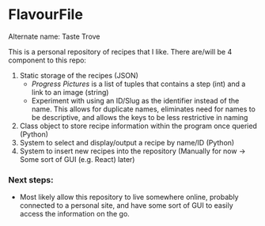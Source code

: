 # FlavourFile

Alternate name: Taste Trove

This is a personal repository of recipes that I like. There are/will be 4 component to this repo:
1. Static storage of the recipes (JSON)
   *  *Progress Pictures* is a list of tuples that contains a step (int) and a link to an image (string)
   *  Experiment with using an ID/Slug as the identifier instead of the name. This allows for duplicate names, eliminates need for names to be descriptive, and allows the keys to be less restrictive in naming
2. Class object to store recipe information within the program once queried (Python)
3. System to select and display/output a recipe by name/ID (Python)
4. System to insert new recipes into the repository (Manually for now -> Some sort of GUI (e.g. React) later)

### Next steps:
* Most likely allow this repository to live somewhere online, probably connected to a personal site, and have some sort of GUI to easily access the information on the go.